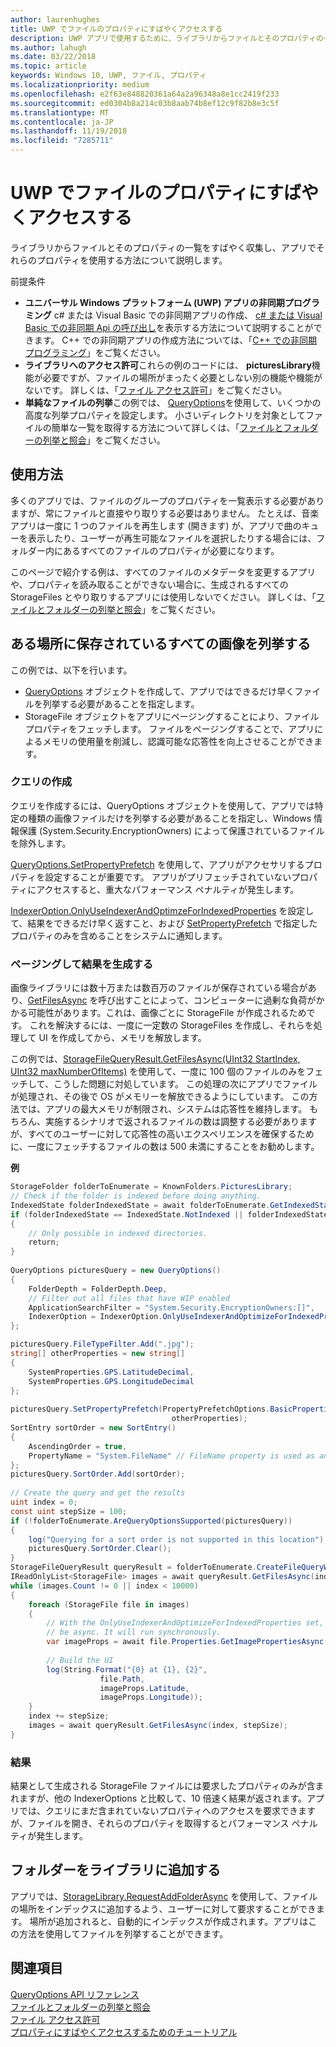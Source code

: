 ```yaml
---
author: laurenhughes
title: UWP でファイルのプロパティにすばやくアクセスする
description: UWP アプリで使用するために、ライブラリからファイルとそのプロパティの一覧を効率的に収集します。
ms.author: lahugh
ms.date: 03/22/2018
ms.topic: article
keywords: Windows 10, UWP, ファイル, プロパティ
ms.localizationpriority: medium
ms.openlocfilehash: e2f63e848820361a64a2a96348a8e1cc2419f233
ms.sourcegitcommit: ed0304b8a214c03b8aab74b8ef12c9f82b8e3c5f
ms.translationtype: MT
ms.contentlocale: ja-JP
ms.lasthandoff: 11/19/2018
ms.locfileid: "7285711"
---
```

# <a name="fast-access-to-file-properties-in-uwp"></a>UWP でファイルのプロパティにすばやくアクセスする 

ライブラリからファイルとそのプロパティの一覧をすばやく収集し、アプリでそれらのプロパティを使用する方法について説明します。  

前提条件 
- **ユニバーサル Windows プラットフォーム (UWP) アプリの非同期プログラミング** c# または Visual Basic での非同期アプリの作成、 [c# または Visual Basic での非同期 Api の呼び出し](https://docs.microsoft.com/windows/uwp/threading-async/call-asynchronous-apis-in-csharp-or-visual-basic)を表示する方法について説明することができます。     C++ での非同期アプリの作成方法については、「[C++ での非同期プログラミング](https://docs.microsoft.com/windows/uwp/threading-async/asynchronous-programming-in-cpp-universal-windows-platform-apps)」をご覧ください。 
- **ライブラリへのアクセス許可**これらの例のコードには、 **picturesLibrary**機能が必要ですが、ファイルの場所がまったく必要としない別の機能や機能がないです。 詳しくは、「[ファイル アクセス許可](https://docs.microsoft.com/windows/uwp/files/file-access-permissions)」をご覧ください。 
- **単純なファイルの列挙**この例では、 [QueryOptions](https://docs.microsoft.com/uwp/api/Windows.Storage.Search.QueryOptions)を使用して、いくつかの高度な列挙プロパティを設定します。 小さいディレクトリを対象としてファイルの簡単な一覧を取得する方法について詳しくは、「[ファイルとフォルダーの列挙と照会](https://docs.microsoft.com/windows/uwp/files/quickstart-listing-files-and-folders)」をご覧ください。 

## <a name="usage"></a>使用方法  
多くのアプリでは、ファイルのグループのプロパティを一覧表示する必要がありますが、常にファイルと直接やり取りする必要はありません。 たとえば、音楽アプリは一度に 1 つのファイルを再生します (開きます) が、アプリで曲のキューを表示したり、ユーザーが再生可能なファイルを選択したりする場合には、フォルダー内にあるすべてのファイルのプロパティが必要になります。 

このページで紹介する例は、すべてのファイルのメタデータを変更するアプリや、プロパティを読み取ることができない場合に、生成されるすべての StorageFiles とやり取りするアプリには使用しないでください。 詳しくは、「[ファイルとフォルダーの列挙と照会](https://docs.microsoft.com/windows/uwp/files/quickstart-listing-files-and-folders)」をご覧ください。 

## <a name="enumerate-all-the-pictures-in-a-location"></a>ある場所に保存されているすべての画像を列挙する 
この例では、以下を行います。
-  [QueryOptions](https://docs.microsoft.com/uwp/api/Windows.Storage.Search.QueryOptions) オブジェクトを作成して、アプリではできるだけ早くファイルを列挙する必要があることを指定します。
-  StorageFile オブジェクトをアプリにページングすることにより、ファイル プロパティをフェッチします。 ファイルをページングすることで、アプリによるメモリの使用量を削減し、認識可能な応答性を向上させることができます。

### <a name="creating-the-query"></a>クエリの作成 
クエリを作成するには、QueryOptions オブジェクトを使用して、アプリでは特定の種類の画像ファイルだけを列挙する必要があることを指定し、Windows 情報保護 (System.Security.EncryptionOwners) によって保護されているファイルを除外します。 

[QueryOptions.SetPropertyPrefetch](https://docs.microsoft.com/uwp/api/windows.storage.search.queryoptions.setpropertyprefetch) を使用して、アプリがアクセサリするプロパティを設定することが重要です。 アプリがプリフェッチされていないプロパティにアクセスすると、重大なパフォーマンス ペナルティが発生します。

[IndexerOption.OnlyUseIndexerAndOptimzeForIndexedProperties](https://docs.microsoft.com/uwp/api/Windows.Storage.Search.IndexerOption) を設定して、結果をできるだけ早く返すこと、および [SetPropertyPrefetch](https://docs.microsoft.com/uwp/api/windows.storage.search.queryoptions.setpropertyprefetch) で指定したプロパティのみを含めることをシステムに通知します。 

### <a name="paging-in-the-results"></a>ページングして結果を生成する 
画像ライブラリには数十万または数百万のファイルが保存されている場合があり、[GetFilesAsync](https://docs.microsoft.com/uwp/api/windows.storage.search.storagefilequeryresult.getfilesasync) を呼び出すことによって、コンピューターに過剰な負荷がかかる可能性があります。これは、画像ごとに StorageFile が作成されるためです。 これを解決するには、一度に一定数の StorageFiles を作成し、それらを処理して UI を作成してから、メモリを解放します。 

この例では、[StorageFileQueryResult.GetFilesAsync(UInt32 StartIndex, UInt32 maxNumberOfItems)](https://docs.microsoft.com/uwp/api/windows.storage.search.storagefilequeryresult.getfilesasync) を使用して、一度に 100 個のファイルのみをフェッチして、こうした問題に対処しています。 この処理の次にアプリでファイルが処理され、その後で OS がメモリーを解放できるようにしています。 この方法では、アプリの最大メモリが制限され、システムは応答性を維持します。 もちろん、実施するシナリオで返されるファイルの数は調整する必要がありますが、すべてのユーザーに対して応答性の高いエクスペリエンスを確保するために、一度にフェッチするファイルの数は 500 未満にすることをお勧めします。


**例**  
```csharp
StorageFolder folderToEnumerate = KnownFolders.PicturesLibrary; 
// Check if the folder is indexed before doing anything. 
IndexedState folderIndexedState = await folderToEnumerate.GetIndexedStateAsync(); 
if (folderIndexedState == IndexedState.NotIndexed || folderIndexedState == IndexedState.Unknown) 
{ 
    // Only possible in indexed directories.  
    return; 
} 
 
QueryOptions picturesQuery = new QueryOptions() 
{ 
    FolderDepth = FolderDepth.Deep, 
    // Filter out all files that have WIP enabled
    ApplicationSearchFilter = "System.Security.EncryptionOwners:[]", 
    IndexerOption = IndexerOption.OnlyUseIndexerAndOptimizeForIndexedProperties 
}; 

picturesQuery.FileTypeFilter.Add(".jpg"); 
string[] otherProperties = new string[] 
{ 
    SystemProperties.GPS.LatitudeDecimal, 
    SystemProperties.GPS.LongitudeDecimal 
}; 
 
picturesQuery.SetPropertyPrefetch(PropertyPrefetchOptions.BasicProperties | PropertyPrefetchOptions.ImageProperties, 
                                    otherProperties); 
SortEntry sortOrder = new SortEntry() 
{ 
    AscendingOrder = true, 
    PropertyName = "System.FileName" // FileName property is used as an example. Any property can be used here.  
}; 
picturesQuery.SortOrder.Add(sortOrder); 
 
// Create the query and get the results 
uint index = 0; 
const uint stepSize = 100; 
if (!folderToEnumerate.AreQueryOptionsSupported(picturesQuery)) 
{ 
    log("Querying for a sort order is not supported in this location"); 
    picturesQuery.SortOrder.Clear(); 
} 
StorageFileQueryResult queryResult = folderToEnumerate.CreateFileQueryWithOptions(picturesQuery); 
IReadOnlyList<StorageFile> images = await queryResult.GetFilesAsync(index, stepSize); 
while (images.Count != 0 || index < 10000) 
{ 
    foreach (StorageFile file in images) 
    { 
        // With the OnlyUseIndexerAndOptimizeForIndexedProperties set, this won't  
        // be async. It will run synchronously. 
        var imageProps = await file.Properties.GetImagePropertiesAsync(); 
 
        // Build the UI 
        log(String.Format("{0} at {1}, {2}", 
                    file.Path, 
                    imageProps.Latitude, 
                    imageProps.Longitude)); 
    } 
    index += stepSize; 
    images = await queryResult.GetFilesAsync(index, stepSize); 
} 
```

### <a name="results"></a>結果 
結果として生成される StorageFile ファイルには要求したプロパティのみが含まれますが、他の IndexerOptions と比較して、10 倍速く結果が返されます。アプリでは、クエリにまだ含まれていないプロパティへのアクセスを要求できますが、ファイルを開き、それらのプロパティを取得するとパフォーマンス ペナルティが発生します。  

## <a name="adding-folders-to-libraries"></a>フォルダーをライブラリに追加する 
アプリでは、[StorageLibrary.RequestAddFolderAsync](https://docs.microsoft.com/uwp/api/Windows.Storage.StorageLibrary.RequestAddFolderAsync) を使用して、ファイルの場所をインデックスに追加するよう、ユーザーに対して要求することができます。 場所が追加されると、自動的にインデックスが作成されます。アプリはこの方法を使用してファイルを列挙することができます。
 
## <a name="see-also"></a>関連項目
[QueryOptions API リファレンス](https://docs.microsoft.com/uwp/api/windows.storage.search.queryoptions)  
[ファイルとフォルダーの列挙と照会](https://docs.microsoft.com/windows/uwp/files/quickstart-listing-files-and-folders)  
[ファイル アクセス許可](https://docs.microsoft.com/windows/uwp/files/file-access-permissions)  
[プロパティにすばやくアクセスするためのチュートリアル](https://blogs.msdn.microsoft.com/adamdwilson/2017/12/20/fast-file-enumeration-with-partially-initialized-storagefiles/)
 
 
